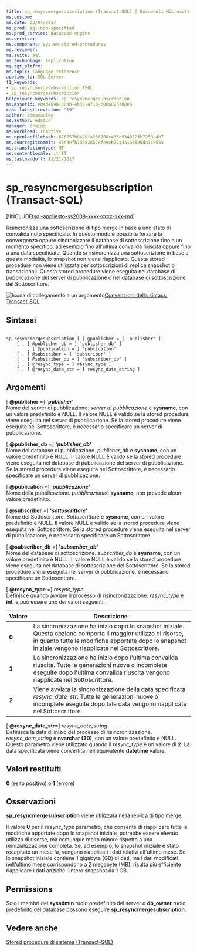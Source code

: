 ```yaml
---
title: sp_resyncmergesubscription (Transact-SQL) | Documenti Microsoft
ms.custom: 
ms.date: 03/04/2017
ms.prod: sql-non-specified
ms.prod_service: database-engine
ms.service: 
ms.component: system-stored-procedures
ms.reviewer: 
ms.suite: sql
ms.technology: replication
ms.tgt_pltfrm: 
ms.topic: language-reference
applies_to: SQL Server
f1_keywords:
- sp_resyncmergesubscription_TSQL
- sp_resyncmergesubscription
helpviewer_keywords: sp_resyncmergesubscription
ms.assetid: e04d464a-60ab-4b39-a710-c066025708e6
caps.latest.revision: "19"
author: edmacauley
ms.author: edmaca
manager: craigg
ms.workload: Inactive
ms.openlocfilehash: 676257b0429fa236780c435c934852fb7258a4b7
ms.sourcegitcommit: 45e4efb7aa828578fe9eb7743a1a3526da719555
ms.translationtype: MT
ms.contentlocale: it-IT
ms.lasthandoff: 11/21/2017
---
```

# <a name="spresyncmergesubscription-transact-sql"></a>sp_resyncmergesubscription (Transact-SQL)
[!INCLUDE[tsql-appliesto-ss2008-xxxx-xxxx-xxx-md](../../includes/tsql-appliesto-ss2008-xxxx-xxxx-xxx-md.md)]

  Risincronizza una sottoscrizione di tipo merge in base a uno stato di convalida noto specificato. In questo modo è possibile forzare la convergenza oppure sincronizzare il database di sottoscrizione fino a un momento specifico, ad esempio fino all'ultima convalida riuscita oppure fino a una data specificata. Quando si risincronizza una sottoscrizione in base a questa modalità, lo snapshot non viene riapplicato. Questa stored procedure non viene utilizzata per sottoscrizioni di replica snapshot o transazionali. Questa stored procedure viene eseguita nel database di pubblicazione del server di pubblicazione o nel database di sottoscrizione del Sottoscrittore.  
  
 ![Icona di collegamento a un argomento](../../database-engine/configure-windows/media/topic-link.gif "Icona di collegamento a un argomento")[Convenzioni della sintassi Transact-SQL](../../t-sql/language-elements/transact-sql-syntax-conventions-transact-sql.md)  
  
## <a name="syntax"></a>Sintassi  
  
```  
  
sp_resyncmergesubscription [ [ @publisher = ] 'publisher' ]  
    [ , [ @publisher_db = ] 'publisher_db' ]  
        , [ @publication = ] 'publication'   
    [ , [ @subscriber = ] 'subscriber' ]  
    [ , [ @subscriber_db = ] 'subscriber_db' ]  
    [ , [ @resync_type = ] resync_type ]  
    [ , [ @resync_date_str = ] resync_date_string ]  
```  
  
## <a name="arguments"></a>Argomenti  
 [  **@publisher**  =] **'***publisher***'**  
 Nome del server di pubblicazione. *server di pubblicazione* è **sysname**, con un valore predefinito è NULL. Il valore NULL è valido se la stored procedure viene eseguita nel server di pubblicazione. Se la stored procedure viene eseguita nel Sottoscrittore, è necessario specificare un server di pubblicazione.  
  
 [  **@publisher_db**  =] **'***publisher_db***'**  
 Nome del database di pubblicazione. *publisher_db* è **sysname**, con un valore predefinito è NULL. Il valore NULL è valido se la stored procedure viene eseguita nel database di pubblicazione del server di pubblicazione. Se la stored procedure viene eseguita nel Sottoscrittore, è necessario specificare un server di pubblicazione.  
  
 [  **@publication**  =] **'***pubblicazione***'**  
 Nome della pubblicazione. *pubblicazione*è **sysname**, non prevede alcun valore predefinito.  
  
 [  **@subscriber**  =] **'***sottoscrittore***'**  
 Nome del Sottoscrittore. *Sottoscrittore* è **sysname**, con un valore predefinito è NULL. Il valore NULL è valido se la stored procedure viene eseguita nel Sottoscrittore. Se la stored procedure viene eseguita nel server di pubblicazione, è necessario specificare un Sottoscrittore.  
  
 [  **@subscriber_db**  =] **'***subscriber_db***'**  
 Nome del database di sottoscrizione. *subscriber_db* è **sysname**, con un valore predefinito è NULL. Il valore NULL è valido se la stored procedure viene eseguita nel database di sottoscrizione del Sottoscrittore. Se la stored procedure viene eseguita nel server di pubblicazione, è necessario specificare un Sottoscrittore.  
  
 [  **@resync_type**  =] *resync_type*  
 Definisce quando avviare il processo di risincronizzazione. *resync_type* è **int**, e può essere uno dei valori seguenti.  
  
|Valore|Descrizione|  
|-----------|-----------------|  
|**0**|La sincronizzazione ha inizio dopo lo snapshot iniziale. Questa opzione comporta il maggior utilizzo di risorse, in quanto tutte le modifiche apportate dopo lo snapshot iniziale vengono riapplicate nel Sottoscrittore.|  
|**1**|La sincronizzazione ha inizio dopo l'ultima convalida riuscita. Tutte le generazioni nuove o incomplete eseguite dopo l'ultima convalida riuscita vengono riapplicate nel Sottoscrittore.|  
|**2**|Viene avviata la sincronizzazione della data specificata *resync_date_str*. Tutte le generazioni nuove o incomplete eseguite dopo tale data vengono riapplicate nel Sottoscrittore.|  
  
 [  **@resync_date_str=**] *resync_date_string*  
 Definisce la data di inizio del processo di risincronizzazione. *resync_date_string* è **nvarchar (30)**, con un valore predefinito è NULL. Questo parametro viene utilizzato quando il *resync_type* è un valore di **2**. La data specificata viene convertita nell'equivalente **datetime** valore.  
  
## <a name="return-code-values"></a>Valori restituiti  
 **0** (esito positivo) o **1** (errore)  
  
## <a name="remarks"></a>Osservazioni  
 **sp_resyncmergesubscription** viene utilizzata nella replica di tipo merge.  
  
 Il valore **0** per il *resync_type* parametro, che consente di riapplicare tutte le modifiche apportate dopo lo snapshot iniziale, potrebbe essere elevato utilizzo di risorse, ma comunque molto minore rispetto a una reinizializzazione completa. Se, ad esempio, lo snapshot iniziale è stato recapitato un mese fa, vengono riapplicati i dati relativi all'ultimo mese. Se lo snapshot iniziale contiene 1 gigabyte (GB) di dati, ma i dati modificati nell'ultimo mese corrispondono a 2 megabyte (MB), risulta più efficiente riapplicare i dati anziché l'intero snapshot da 1 GB.  
  
## <a name="permissions"></a>Permissions  
 Solo i membri del **sysadmin** ruolo predefinito del server o **db_owner** ruolo predefinito del database possono eseguire **sp_resyncmergesubscription**.  
  
## <a name="see-also"></a>Vedere anche  
 [Stored procedure di sistema &#40;Transact-SQL&#41;](../../relational-databases/system-stored-procedures/system-stored-procedures-transact-sql.md)  
  
  
